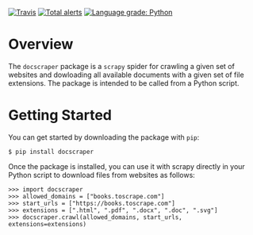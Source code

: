 [![Travis](https://travis-ci.com/pjryan126/docscraper.svg?branch=master)](https://travis-ci.com/pjryan126/docscraper.svg?branch=master)
[![Total alerts](https://img.shields.io/lgtm/alerts/g/pjryan126/docscraper.svg?logo=lgtm&logoWidth=18)](https://lgtm.com/projects/g/pjryan126/docscraper/alerts/) 
[![Language grade: Python](https://img.shields.io/lgtm/grade/python/g/pjryan126/docscraper.svg?logo=lgtm&logoWidth=18)](https://lgtm.com/projects/g/pjryan126/docscraper/context:python)

# Overview

The ``docscraper`` package is a ``scrapy`` spider for crawling a given set of
websites and dowloading all available documents with a given set of file
extensions. The package is intended to be called from a Python script.

# Getting Started

You can get started by downloading the package with ``pip``:

```
$ pip install docscraper
```

Once the package is installed, you can use it with scrapy directly in your 
Python script to download files from websites as follows:

```
>>> import docscraper
>>> allowed_domains = ["books.toscrape.com"]
>>> start_urls = ["https://books.toscrape.com"]
>>> extensions = [".html", ".pdf", ".docx", ".doc", ".svg"]
>>> docscraper.crawl(allowed_domains, start_urls, extensions=extensions)
```

